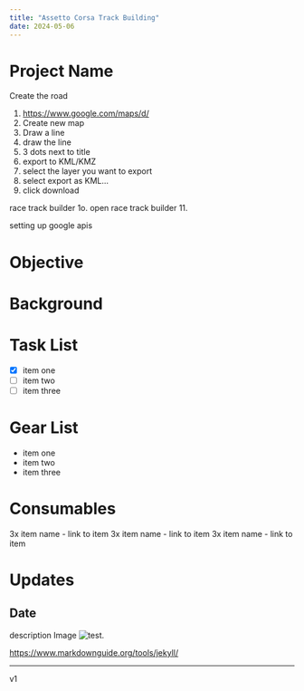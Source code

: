 ```yaml
---
title: "Assetto Corsa Track Building"
date: 2024-05-06
---
```


# Project Name

Create the road
1. https://www.google.com/maps/d/
2. Create new map
3. Draw a line
4. draw the line
5. 3 dots next to title
6. export to KML/KMZ
7. select the layer you want to export
8. select export as KML...
9. click download

race track builder
1o. open race track builder
11. 


setting up google apis


# Objective

# Background

# Task List
- [x] item one
- [ ] item two
- [ ] item three

# Gear List
- item one
- item two
- item three

# Consumables
3x item name - link to item
3x item name - link to item
3x item name - link to item

# Updates

## Date
description
Image <img src="{{site.baseurl | prepend: site.url}}assets/test.jpg" alt="test." />



https://www.markdownguide.org/tools/jekyll/

---
v1